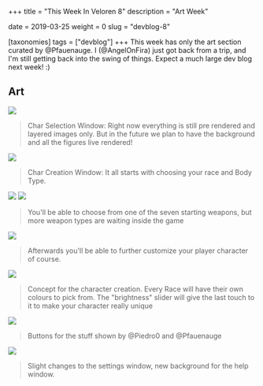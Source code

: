 +++
title = "This Week In Veloren 8"
description = "Art Week"

date = 2019-03-25
weight = 0
slug = "devblog-8"

[taxonomies]
tags = ["devblog"]
+++
This week has only the art section curated by @Pfauenauge. I (@AngelOnFira) just got back from a trip, and I'm still getting back into the swing of things. Expect a much large dev blog next week! :)

## Art

<img src="https://cdn.discordapp.com/attachments/541307708146581519/560200143782019093/unknown.png"/>

> Char Selection Window: Right now everything is still pre rendered and layered images only. But in the future we plan to have the background and all the figures live rendered!

<img src="https://cdn.discordapp.com/attachments/541307708146581519/560201031858913280/unknown.png"/>

> Char Creation Window: It all starts with choosing your race and Body Type.

<img src="https://cdn.discordapp.com/attachments/541307708146581519/560201273425788928/unknown.png"/>

<img src="https://cdn.discordapp.com/attachments/541307708146581519/560201877569142785/unknown.png"/>

> You'll be able to choose from one of the seven starting weapons, but more weapon types are waiting inside the game

<img src="https://cdn.discordapp.com/attachments/541307708146581519/560202377135652902/unknown.png"/>

> Afterwards you'll be able to further customize your player character of course.

<img src="https://cdn.discordapp.com/attachments/541307708146581519/560202377135652902/unknown.png"/>

> Concept for the character creation. Every Race will have their own colours to pick from. The "brightness" slider will give the last touch to it to make your character really unique

<img src="https://cdn.discordapp.com/attachments/541307708146581519/560216988182380544/unknown.png"/>

> Buttons for the stuff shown by @Piedro0 and @Pfauenauge

<img src="https://cdn.discordapp.com/attachments/541307708146581519/560311492004675584/unknown.png"/>

> Slight changes to the settings window, new background for the help window.